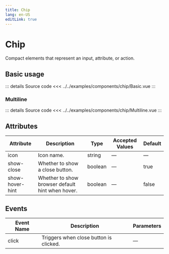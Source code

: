 ```yaml
---
title: Chip
lang: en-US
editLink: true
---
```


# Chip

Compact elements that represent an input, attribute, or action.

## Basic usage

<Basic />

::: details Source code
<<< ../../examples/components/chip/Basic.vue
:::

### Multiline

<Multiline />

::: details Source code
<<< ../../examples/components/chip/Multiline.vue
:::

## Attributes

| Attribute        | Description                                     | Type    | Accepted Values | Default |
|------------------|-------------------------------------------------|---------|-----------------|---------|
| icon             | Icon name.                                       | string  | —               | —       |
| show-close       | Whether to show a close button.                  | boolean | —               | true    |
| show-hover-hint  | Whether to show browser default hint when hover. | boolean | —               | false   |

## Events

| Event Name | Description                           | Parameters |
|------------|---------------------------------------|------------|
| click      | Triggers when close button is clicked. | —          |

<script setup>
  import Basic from 'examples/components/chip/Basic.vue';
  import Multiline from 'examples/components/chip/Multiline.vue';
</script>
